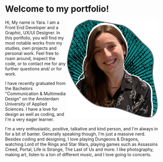 # Welcome to my portfolio!

<img src="https://github.com/YaraPrins/portfolio/blob/a9979bfdbed56c8a2364c0f6340f1a737c132381/assets/img/afbYaraMain.png " alt="Yara Prins" width="300" align="right"/>

Hi,
My name is Yara.
I am a Front End Developer and a Graphic, UX/UI Designer.
In this portfolio, you will find my most notable works from my studies, own projects and personal work. Feel free to roam around, inspect the code, or to contact me for any further questions and/ or for work.

I have recently gratuated from the Bachelors "Communication & Multimedia Design" on the Amsterdam University of Applied Sciences. I have a love for design as well as coding, and I'm a very eager learner.

I'm a very enthusiastic, positive, talkative and kind person, and I'm always in for a bit of banter. Generally speaking though, I'm just a massive nerd. Besides coding and designing, I love playing Dungeons & Dragons, watching Lord of the Rings and Star Wars, playing games such as Assassins Creed, Portal, Life is Strange, The Last of Us and more. I like photography, making art, listen to a ton of different music, and I love going to concerts.




